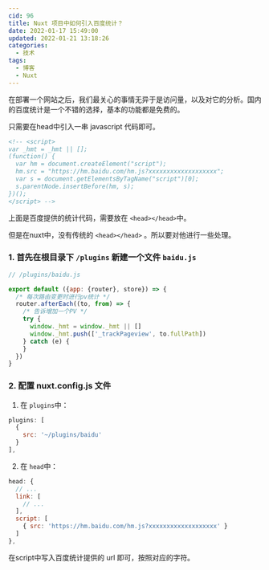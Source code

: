 ```yaml
---
cid: 96
title: Nuxt 项目中如何引入百度统计？
date: 2022-01-17 15:49:00
updated: 2022-01-21 13:18:26
categories: 
  - 技术
tags: 
  - 博客
  - Nuxt
---
```




在部署一个网站之后，我们最关心的事情无异于是访问量，以及对它的分析。国内的百度统计是一个不错的选择，基本的功能都是免费的。

<!-- more -->

只需要在head中引入一串 javascript 代码即可。

```html
<!-- <script>
var _hmt = _hmt || [];
(function() {
  var hm = document.createElement("script");
  hm.src = "https://hm.baidu.com/hm.js?xxxxxxxxxxxxxxxxxxx";
  var s = document.getElementsByTagName("script")[0]; 
  s.parentNode.insertBefore(hm, s);
})();
</script> -->
```

上面是百度提供的统计代码，需要放在 `<head></head>`中。

但是在nuxt中，没有传统的 `<head></head>` 。所以要对他进行一些处理。

### 1. 首先在根目录下 `/plugins` 新建一个文件 `baidu.js`

```js
// /plugins/baidu.js

export default ({app: {router}, store}) => {
  /* 每次路由变更时进行pv统计 */
  router.afterEach((to, from) => {
    /* 告诉增加一个PV */
    try {
      window._hmt = window._hmt || []
      window._hmt.push(['_trackPageview', to.fullPath])
    } catch (e) {
    }
  })
}

```

### 2. 配置 nuxt.config.js 文件

1. 在 `plugins`中：

```js
plugins: [
  {
    src: '~/plugins/baidu'
  }
],
```

2. 在 `head`中：

```js
head: {
  // ...
  link: [
    // ...
  ],
  script: [
    { src: 'https://hm.baidu.com/hm.js?xxxxxxxxxxxxxxxxxxx' }
  ]
},
```

在script中写入百度统计提供的 url 即可，按照对应的字符。
